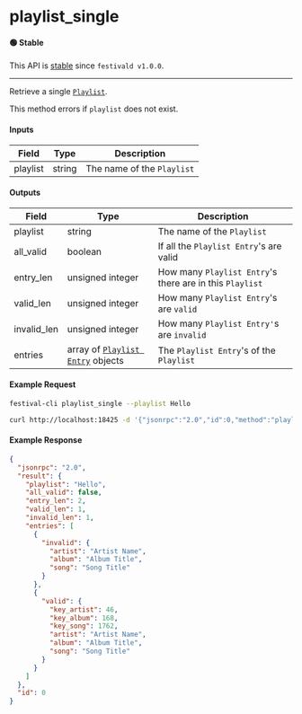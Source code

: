 # playlist_single

#### 🟢 Stable
This API is [stable](../../api-stability/marker.md) since `festivald v1.0.0`.

---

Retrieve a single [`Playlist`](../../common-objects/playlist.md).

This method errors if `playlist` does not exist.

#### Inputs
| Field    | Type   | Description |
|----------|--------|-------------|
| playlist | string | The name of the `Playlist`

#### Outputs
| Field       | Type                                                             | Description |
|-------------|------------------------------------------------------------------|-------------|
| playlist    | string                                                           | The name of the `Playlist`
| all_valid   | boolean                                                          | If all the `Playlist Entry`'s are valid
| entry_len   | unsigned integer                                                 | How many `Playlist Entry`'s there are in this `Playlist`
| valid_len   | unsigned integer                                                 | How many `Playlist Entry`'s are `valid`
| invalid_len | unsigned integer                                                 | How many `Playlist Entry'`s are `invalid`
| entries     | array of [`Playlist Entry`](../../common-objects/playlist.md) objects | The `Playlist Entry`'s of the `Playlist`

#### Example Request
```bash
festival-cli playlist_single --playlist Hello 
```
```bash
curl http://localhost:18425 -d '{"jsonrpc":"2.0","id":0,"method":"playlist_single","params":{"playlist":"Hello"}}'
```

#### Example Response
```json
{
  "jsonrpc": "2.0",
  "result": {
    "playlist": "Hello",
    "all_valid": false,
    "entry_len": 2,
    "valid_len": 1,
    "invalid_len": 1,
    "entries": [
      {
        "invalid": {
          "artist": "Artist Name",
          "album": "Album Title",
          "song": "Song Title"
        }
      },
      {
        "valid": {
          "key_artist": 46,
          "key_album": 168,
          "key_song": 1762,
          "artist": "Artist Name",
          "album": "Album Title",
          "song": "Song Title"
        }
      }
    ]
  },
  "id": 0
}
```
